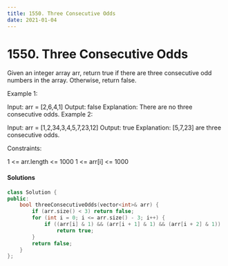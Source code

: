 ```yaml
---
title: 1550. Three Consecutive Odds
date: 2021-01-04
---
```

# 1550. Three Consecutive Odds
Given an integer array arr, return true if there are three consecutive odd numbers in the array. Otherwise, return false.
 

Example 1:

Input: arr = [2,6,4,1]
Output: false
Explanation: There are no three consecutive odds.
Example 2:

Input: arr = [1,2,34,3,4,5,7,23,12]
Output: true
Explanation: [5,7,23] are three consecutive odds.
 

Constraints:

1 <= arr.length <= 1000
1 <= arr[i] <= 1000


#### Solutions

```cpp
class Solution {
public:
    bool threeConsecutiveOdds(vector<int>& arr) {
        if (arr.size() < 3) return false;
        for (int i = 0; i <= arr.size() - 3; i++) {
            if ((arr[i] & 1) && (arr[i + 1] & 1) && (arr[i + 2] & 1))
                return true;
        }
        return false;
    }
};
```
